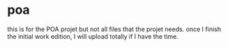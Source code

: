 # poa

this is for the POA projet but not all files that the projet needs.
once I finish the initial work edition, I will upload totally if I have the time.
